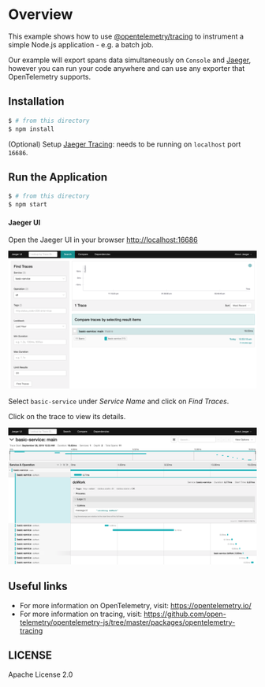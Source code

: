 # Overview

This example shows how to use [@opentelemetry/tracing](https://github.com/open-telemetry/opentelemetry-js/tree/master/packages/opentelemetry-tracing) to instrument a simple Node.js application - e.g. a batch job.

Our example will export spans data simultaneously on `Console` and [Jaeger](https://www.jaegertracing.io), however you can run your code anywhere and can use any exporter that OpenTelemetry supports.

## Installation

```sh
$ # from this directory
$ npm install
```

(Optional) Setup [Jaeger Tracing](https://www.jaegertracing.io/docs/latest/getting-started/#all-in-one): needs to be running on `localhost` port `16686`.


## Run the Application

```sh
$ # from this directory
$ npm start
```

#### Jaeger UI

Open the Jaeger UI in your browser [http://localhost:16686](http://localhost:16686)

<p align="center"><img src="images/jaeger-ui-list.png?raw=true"/></p>

Select `basic-service` under *Service Name* and click on *Find Traces*.

Click on the trace to view its details.

<p align="center"><img src="./images/jaeger-ui-detail.png?raw=true"/></p>

## Useful links
- For more information on OpenTelemetry, visit: <https://opentelemetry.io/>
- For more information on tracing, visit: <https://github.com/open-telemetry/opentelemetry-js/tree/master/packages/opentelemetry-tracing>

## LICENSE

Apache License 2.0

[opentelemetry-collector-url]: https://github.com/open-telemetry/opentelemetry-exporter-collector
